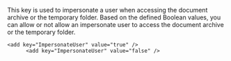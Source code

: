 <properties date="2016-05-10"
SortOrder="116"
/>

This key is used to impersonate a user when accessing the document archive or the temporary folder. Based on the defined Boolean values, you can allow or not allow an impersonate user to access the document archive or the temporary folder.

```
<add key="ImpersonateUser" value="true" />
      <add key="ImpersonateUser" value="false" />

 
```
